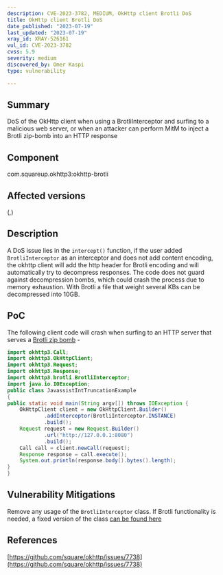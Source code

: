 ```yaml
---
description: CVE-2023-3782, MEDIUM, OkHttp client Brotli DoS
title: OkHttp client Brotli DoS
date_published: "2023-07-19"
last_updated: "2023-07-19"
xray_id: XRAY-526161
vul_id: CVE-2023-3782
cvss: 5.9
severity: medium
discovered_by: Omer Kaspi
type: vulnerability

---
```


## Summary

DoS of the OkHttp client when using a BrotliInterceptor and surfing to a malicious web server, or when an attacker can perform MitM to inject a Brotli zip-bomb into an HTTP response

## Component

com.squareup.okhttp3:okhttp-brotli

## Affected versions

(,)

## Description

A DoS issue lies in the `intercept()` function, if the user added `BrotliInterceptor` as an interceptor and does not add content encoding, the okhttp client will add the http header for Brotli encoding and will automatically try to decompress responses.
The code does not guard against decompression bombs, which could crash the process due to memory exhaustion. With Brotli a file that weight several KBs can be decompressed into 10GB.

## PoC

The following client code will crash when surfing to an HTTP server that serves a [Brotli zip bomb](https://github.com/bones-codes/bombs/raw/master/http/10GB/10GB.html.br.bz2) -

```java
import okhttp3.Call;
import okhttp3.OkHttpClient;
import okhttp3.Request;
import okhttp3.Response;
import okhttp3.brotli.BrotliInterceptor;
import java.io.IOException;
public class JavassistIntTruncationExample
{
public static void main(String argv[]) throws IOException {
    OkHttpClient client = new OkHttpClient.Builder()
            .addInterceptor(BrotliInterceptor.INSTANCE)
            .build();
    Request request = new Request.Builder()
            .url("http://127.0.0.1:8080")
            .build();
    Call call = client.newCall(request);
    Response response = call.execute();
    System.out.println(response.body().bytes().length);
}
}
```



## Vulnerability Mitigations

Remove any usage of the `BrotliInterceptor` class. If Brotli functionality is needed, a fixed version of the class [can be found here](https://github.com/square/okhttp/blob/parent-4.11.0/okhttp-brotli/src/main/kotlin/okhttp3/brotli/BrotliInterceptor.kt)



## References

[https://github.com/square/okhttp/issues/7738](https://github.com/square/okhttp/issues/7738)

